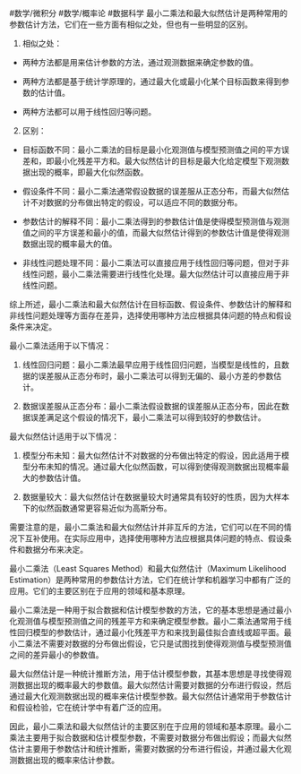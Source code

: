 #数学/微积分 #数学/概率论  #数据科学 
最小二乘法和最大似然估计是两种常用的参数估计方法，它们在一些方面有相似之处，但也有一些明显的区别。

1. 相似之处：

- 两种方法都是用来估计参数的方法，通过观测数据来确定参数的值。

- 两种方法都是基于统计学原理的，通过最大化或最小化某个目标函数来得到参数的估计值。

- 两种方法都可以用于线性回归等问题。

2. 区别：

- 目标函数不同：最小二乘法的目标是最小化观测值与模型预测值之间的平方误差和，即最小化残差平方和。最大似然估计的目标是最大化给定模型下观测数据出现的概率，即最大化似然函数。

- 假设条件不同：最小二乘法通常假设数据的误差服从正态分布，而最大似然估计不对数据的分布做出特定的假设，可以适应不同的数据分布。

- 参数估计的解释不同：最小二乘法得到的参数估计值是使得模型预测值与观测值之间的平方误差和最小的值，而最大似然估计得到的参数估计值是使得观测数据出现的概率最大的值。

- 非线性问题处理不同：最小二乘法可以直接应用于线性回归等问题，但对于非线性问题，最小二乘法需要进行线性化处理。最大似然估计可以直接应用于非线性问题。

综上所述，最小二乘法和最大似然估计在目标函数、假设条件、参数估计的解释和非线性问题处理等方面存在差异，选择使用哪种方法应根据具体问题的特点和假设条件来决定。

最小二乘法适用于以下情况：

1. 线性回归问题：最小二乘法最早应用于线性回归问题，当模型是线性的，且数据的误差服从正态分布时，最小二乘法可以得到无偏的、最小方差的参数估计。

2. 数据误差服从正态分布：最小二乘法假设数据的误差服从正态分布，因此在数据误差满足这个假设的情况下，最小二乘法可以得到较好的参数估计。

最大似然估计适用于以下情况：

1. 模型分布未知：最大似然估计不对数据的分布做出特定的假设，因此适用于模型分布未知的情况。通过最大化似然函数，可以得到使得观测数据出现概率最大的参数估计值。

2. 数据量较大：最大似然估计在数据量较大时通常具有较好的性质，因为大样本下的似然函数通常更容易近似为高斯分布。

需要注意的是，最小二乘法和最大似然估计并非互斥的方法，它们可以在不同的情况下互补使用。在实际应用中，选择使用哪种方法应根据具体问题的特点、假设条件和数据分布来决定。



最小二乘法（Least Squares Method）和最大似然估计（Maximum Likelihood Estimation）是两种常用的参数估计方法，它们在统计学和机器学习中都有广泛的应用。它们的主要区别在于应用的领域和基本原理。

最小二乘法是一种用于拟合数据和估计模型参数的方法，它的基本思想是通过最小化观测值与模型预测值之间的残差平方和来确定模型参数。最小二乘法通常用于线性回归模型的参数估计，通过最小化残差平方和来找到最佳拟合直线或超平面。最小二乘法不需要对数据的分布做出假设，它只是试图找到使得观测值与模型预测值之间的差异最小的参数值。

最大似然估计是一种统计推断方法，用于估计模型参数，其基本思想是寻找使得观测数据出现的概率最大的参数值。最大似然估计需要对数据的分布进行假设，然后通过最大化观测数据出现的概率来估计模型参数。最大似然估计通常用于参数估计和假设检验，它在统计学中有着广泛的应用。

因此，最小二乘法和最大似然估计的主要区别在于应用的领域和基本原理。最小二乘法主要用于拟合数据和估计模型参数，不需要对数据分布做出假设；而最大似然估计主要用于参数估计和统计推断，需要对数据的分布进行假设，并通过最大化观测数据出现的概率来估计参数。

